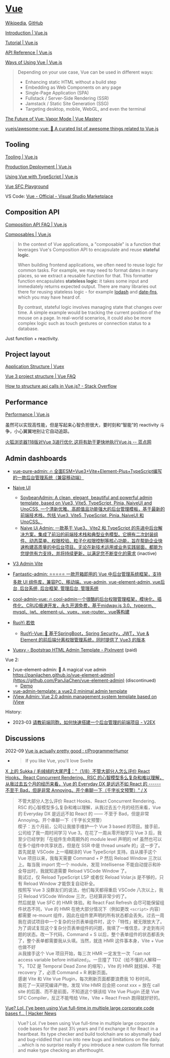 # [Vue](https://vuejs.org/)
[Wikipedia](https://en.wikipedia.org/wiki/Vue.js), [GitHub](https://github.com/vuejs/core)

[Introduction | Vue.js](https://vuejs.org/guide/introduction.html)

[Tutorial | Vue.js](https://vuejs.org/tutorial/)

[API Reference | Vue.js](https://vuejs.org/api/)

[Ways of Using Vue | Vue.js](https://vuejs.org/guide/extras/ways-of-using-vue.html)
> Depending on your use case, Vue can be used in different ways:
> - Enhancing static HTML without a build step
> - Embedding as Web Components on any page
> - Single-Page Application (SPA)
> - Fullstack / Server-Side Rendering (SSR)
> - Jamstack / Static Site Generation (SSG)
> - Targeting desktop, mobile, WebGL, and even the terminal

[The Future of Vue: Vapor Mode | Vue Mastery](https://www.vuemastery.com/blog/the-future-of-vue-vapor-mode/#supported-features)

[vuejs/awesome-vue: 🎉 A curated list of awesome things related to Vue.js](https://github.com/vuejs/awesome-vue)

## Tooling
[Tooling | Vue.js](https://vuejs.org/guide/scaling-up/tooling.html)

[Production Deployment | Vue.js](https://vuejs.org/guide/best-practices/production-deployment.html)

[Using Vue with TypeScript | Vue.js](https://vuejs.org/guide/typescript/overview.html)

[Vue SFC Playground](https://play.vuejs.org/#eNo9jcEKwjAMhl/lt5fpQYfXUQfefAMvvRQbddC1pUuHUPrudg4HIcmXjyRZXEM4zYlEJ+T0iEPgXjn6BB8Zhp46WUZWDjCa9f6w9kAkTtH9CRinV4fmRtZ63H20Ztesqiylphqy3R5UYBqD1UyVAPk+9zkvV1CKbCv9poMLiTEfR2/IXpSoXomqZLtti/IFwVtA9A==)

VS Code: [Vue - Official - Visual Studio Marketplace](https://marketplace.visualstudio.com/items?itemName=Vue.volar)

## Composition API
[Composition API FAQ | Vue.js](https://vuejs.org/guide/extras/composition-api-faq.html)

[Composables | Vue.js](https://vuejs.org/guide/reusability/composables.html)
> In the context of Vue applications, a "composable" is a function that leverages Vue's Composition API to encapsulate and reuse **stateful logic**.
> 
> When building frontend applications, we often need to reuse logic for common tasks. For example, we may need to format dates in many places, so we extract a reusable function for that. This formatter function encapsulates **stateless logic**: it takes some input and immediately returns expected output. There are many libraries out there for reusing stateless logic - for example [lodash](https://lodash.com/) and [date-fns](https://date-fns.org/), which you may have heard of.
> 
> By contrast, stateful logic involves managing state that changes over time. A simple example would be tracking the current position of the mouse on a page. In real-world scenarios, it could also be more complex logic such as touch gestures or connection status to a database.

Just function + reactivity.

## Project layout
[Application Structure | Vuex](https://vuex.vuejs.org/guide/structure.html)

[Vue 3 project structure | Vue FAQ](https://vue-faq.org/en/development/project-structure.html)

[How to structure api calls in Vue.js? - Stack Overflow](https://stackoverflow.com/questions/40813975/how-to-structure-api-calls-in-vue-js)

## Performance
[Performance | Vue.js](https://vuejs.org/guide/best-practices/performance.html)

虽然可以实现高性能，但是写起来心智负担很大，要时刻和“智能”的 reactivity 斗争，小心翼翼地别让它自动追踪。

[火狐浏览器118版对Vue 3进行优化 这将有助于更快地执行Vue.js -- 蓝点网](https://www.landiannews.com/archives/100106.html)

## Admin dashboards
- [vue-pure-admin: 🔥 全面ESM+Vue3+Vite+Element-Plus+TypeScript编写的一款后台管理系统（兼容移动端）](https://github.com/pure-admin/vue-pure-admin)

- [Naive UI](https://www.naiveui.com/zh-CN/os-theme/docs/community)
  - [SoybeanAdmin: A clean, elegant, beautiful and powerful admin template, based on Vue3, Vite5, TypeScript, Pinia, NaiveUI and UnoCSS. 一个清新优雅、高颜值且功能强大的后台管理模板，基于最新的前端技术栈，包括 Vue3, Vite5, TypeScript, Pinia, NaiveUI 和 UnoCSS。](https://github.com/soybeanjs/soybean-admin)
  - [Naive Ui Admin: 一款基于 Vue3、Vite2 和 TypeScript 的先进中后台解决方案，集成了前沿的前端技术栈和典型业务模型。它拥有二次封装组件、动态菜单、权限校验、粒子化权限控制等核心功能，旨在帮助企业快速构建高质量的中后台项目。无论在新技术运用或业务实践层面，都能为您提供有力支持，并将持续更新，以满足您不断变化的需求](https://github.com/jekip/naive-ui-admin) (inactive)

- [V3 Admin Vite](https://github.com/un-pany/v3-admin-vite)

- [Fantastic-admin: ⭐⭐⭐⭐⭐ 一款开箱即用的 Vue 中后台管理系统框架，支持多款 UI 组件库，兼容PC、移动端。vue-admin, vue-element-admin, vue后台, 后台系统, 后台框架, 管理后台, 管理系统](https://github.com/fantastic-admin/basic)

- [cool-admin-vue: 🔥 cool-admin一个很酷的后台权限管理框架，模块化、插件化、CRUD极速开发，永久开源免费，基于midway.js 3.0、typeorm、mysql、jwt、element-ui、vuex、vue-router、vue等构建](https://github.com/cool-team-official/cool-admin-vue)

- [RuoYi 若依](https://www.ruoyi.vip/)
  - [RuoYi-Vue: 🎉 基于SpringBoot，Spring Security，JWT，Vue & Element 的前后端分离权限管理系统，同时提供了 Vue3 的版本](https://gitee.com/y_project/RuoYi-Vue)

- [Vuexy - Bootstrap HTML Admin Template - PixInvent](https://pixinvent.com/vuexy-bootstrap-html-admin-template/) (paid)

Vue 2:
- [vue-element-admin: :tada: A magical vue admin https://panjiachen.github.io/vue-element-admin](https://github.com/PanJiaChen/vue-element-admin) (discontinued)
  - [Demo](https://panjiachen.github.io/vue-element-admin/)
- [vue-admin-template: a vue2.0 minimal admin template](https://github.com/PanJiaChen/vue-admin-template)
- [iView Admin: Vue 2.0 admin management system template based on iView](https://github.com/iview/iview-admin)

History:
- 2023-03 [请教前端同胞，如何快速搭建一个后台管理的前端项目 - V2EX](https://hk.v2ex.com/t/922121)

## Discussions
2022-09 [Vue is actually pretty good : r/ProgrammerHumor](https://www.reddit.com/r/ProgrammerHumor/comments/x4s4pu/vue_is_actually_pretty_good/)
- > If you like Vue, you'll love Svelte

[X 上的 Sukka / 毛绒绒的大尾巴🦊："（1/8）不管大部分人怎么评价 React Hooks、React Concurrent Rendering、RSC 的心智模型多么复杂和难以理解，从我过去五个月的经历来看，Vue 的 Everyday DX 是远远不如 React 的 ------ 不至于 Bad，但是非常 Annoying。开个串聊一下（千字长文预警）" / X](https://x.com/isukkaw/status/1688077064359079936)
> 不管大部分人怎么评价 React Hooks、React Concurrent Rendering、RSC 的心智模型多么复杂和难以理解，从我过去五个月的经历来看，Vue 的 Everyday DX 是远远不如 React 的 —— 不至于 Bad，但是非常 Annoying。开个串聊一下（千字长文预警）  
> 楔子：五个月前，公司让我接手维护一个 Vue 3 based 的项目。接手前，公司给了我一周时间学习 Vue 3。在花了一周从零开始学习 Vue 3 后，我至少已经学到「在组件生命周期外的 module level 声明的 ref 虽然也可以在多个组件中共享状态，但是在 SSR 中是 thread unsafe 的」这一步了。  
> 首先就是 VSCode 上一塌糊涂的 Vue TypeScript 支持。自从接手这个 Vue 项目以来，我每天需要 Command + P 然后 Reload Window 三次以上。每当我 import 完一个 module，发现 Intellisense 不能自动提示和补全导出时，我就知道需要 Reload VSCode Window 了。  
> 我试过，仅 Reload TypeScript LSP 或者仅 Reload Volar.js 是不够的，只有 Reload Window 才能恢复自动补全。  
> 按照写 Vue 3 没群友们的说法，他们每天都得重启 VSCode 八次以上，我只 Reload VSCode  Window 三次，已经算非常少的了。  
> 然后就是 Vue SFC 的 HMR 体验。和 React Fast Refresh 会尽可能保留组件状态不同，Vue 的 HMR 在绝大部分情况下（例如更改 `<script>` 内容）都需要 re-mount 组件，因此在组件里声明的所有状态都会丢失。过去一周我在调试项目中一个复杂的分页表单组件时，这个「特性」被无限放大了。  
> 为了调试复现这个复杂分页表单组件的问题，我填了一堆信息，才走到有问题的状态。改一下代码，Command + S 以后，整个表单组件的状态都丢失了，整个表单都需要我从头填。当然，就连 HMR 这件事本身，Vite + Vue 也做不好  
> 从我接手这个 Vue 项目开始，每三次 HMR 一定发生一次「can not access variable before initialized」。一旦撞了 TDZ（给不懂的人解释一下。TDZ 是 Temporal Dead Zone 的缩写），Vite 的 HMR 就挂掉、不能 recovery 了，必须 Command + R 刷新页面。  
> 感谢 Vite 和 Vite Vue Plugin，每次刷新页面都要浪费我 10 秒时间。  
> 我花了一天研究编译产物，发现 Vite HMR 后会把 const xxx = 放在 call site 的后面、而不是前面，不知道这个锅该给 Vite Vue Plugin 还是 Vue SFC Compiler，反正不能甩给 Vite，Vite + React Fresh 跑得就好好的。

[Vue? Lol. I've been using Vue full-time in multiple large corporate code bases f... | Hacker News](https://news.ycombinator.com/item?id=41929308)
> Vue? Lol. I've been using Vue full-time in multiple large corporate code bases for the past 3½ years and I'd exchange it for React in a heartbeat. Its type checker and build toolchain are so abysmally bad and bug-riddled that I run into new bugs and limitations on the daily. …which is no surprise really if you introduce a new custom file format and make type checking an afterthought.